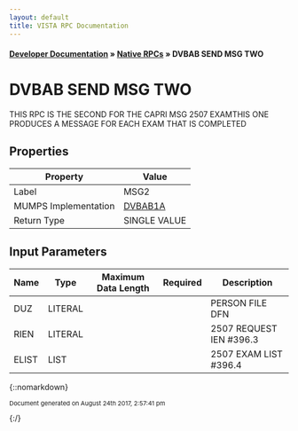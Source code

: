 ```yaml
---
layout: default
title: VISTA RPC Documentation
---
```


#### [Developer Documentation](../index) &#187; [Native RPCs](TableOfContents) &#187; DVBAB SEND MSG TWO<br/>
# DVBAB SEND MSG TWO

THIS RPC IS THE SECOND FOR THE CAPRI MSG 2507 EXAMTHIS ONE PRODUCES A MESSAGE FOR EACH EXAM THAT IS COMPLETED

## Properties

Property | Value
--- | ---
Label | MSG2
MUMPS Implementation | [DVBAB1A](http://code.osehra.org/dox/Routine_DVBAB1A_source.html)
Return Type | SINGLE VALUE


## Input Parameters

Name | Type | Maximum Data Length | Required | Description
--- | --- | --- | --- | ---
DUZ | LITERAL |  |  | PERSON FILE DFN
RIEN | LITERAL |  |  | 2507 REQUEST IEN #396.3
ELIST | LIST |  |  | 2507 EXAM LIST #396.4



{::nomarkdown} <br/><p style="font-size: 11px">Document generated on August 24th 2017, 2:57:41 pm</p>{:/}